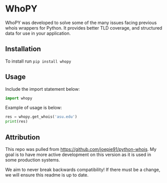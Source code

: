 # WhoPY
WhoPY was developed to solve some of the many issues facing previous whois wrappers for Python. 
It provides better TLD coverage, and structured data for use in your application.

## Installation

To install run `pip install whopy`

## Usage
Include the import statement below:

```python
import whopy
```

Example of usage is below:

```python
res = whopy.get_whois('asu.edu')
print(res)
```

## Attribution
This repo was pulled from https://github.com/joepie91/python-whois. My goal is to have more active development on this version as it is used in some production systems. 

We aim to never break backwards compatibility! If there must be a change, we will ensure this readme is up to date.